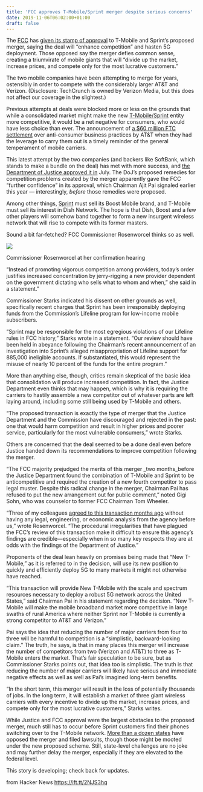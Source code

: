 ```yaml
---
title: 'FCC approves T-Mobile/Sprint merger despite serious concerns'
date: 2019-11-06T06:02:00+01:00
draft: false
---
```


The [FCC](https://crunchbase.com/organization/federal-communications-commission) has [given its stamp of approval](https://www.fcc.gov/document/fcc-approves-t-mobilesprint-transaction-conditions) to T-Mobile and Sprint’s proposed merger, saying the deal will “enhance competition” and hasten 5G deployment. Those opposed say the merger defies common sense, creating a triumvirate of mobile giants that will “divide up the market, increase prices, and compete only for the most lucrative customers.”

The two mobile companies have been attempting to merge for years, ostensibly in order to compete with the considerably larger AT&T and Verizon. (Disclosure: TechCrunch is owned by Verizon Media, but this does not affect our coverage in the slightest.)

Previous attempts at deals were blocked more or less on the grounds that while a consolidated market might make the new [T-Mobile/Sprint](https://crunchbase.com/organization/t-mobile) entity more competitive, it would be a net negative for consumers, who would have less choice than ever. The announcement of [a $60 million FTC settlement](https://techcrunch.com/2019/11/05/att-will-pay-60-million-over-fake-unlimited-data-bait-and-switch-scam/) over anti-consumer business practices by AT&T when they had the leverage to carry them out is a timely reminder of the general temperament of mobile carriers.

This latest attempt by the two companies (and backers like SoftBank, which stands to make a bundle on the deal) has met with more success, and [the Department of Justice approved it in](https://techcrunch.com/2019/07/26/t-mobile-and-sprint-get-doj-approval-for-26-billion-merger-deal/) July. The DoJ’s proposed remedies for competition problems created by the merger apparently gave the FCC “further confidence” in its approval, which Chairman Ajit Pai signaled earlier this year — interestingly, _before_ those remedies were proposed.

Among other things, [Sprint](https://crunchbase.com/organization/sprint-nextel) must sell its Boost Mobile brand, and T-Mobile must sell its interest in Dish Network. The hope is that Dish, Boost and a few other players will somehow band together to form a new insurgent wireless network that will rise to compete with its former masters.

Sound a bit far-fetched? FCC Commissioner Rosenworcel thinks so as well.

![](https://techcrunch.com/wp-content/uploads/2017/08/gettyimages-fcc-818845454.jpg)

Commissioner Rosenworcel at her confirmation hearing

“Instead of promoting vigorous competition among providers, today’s order justifies increased concentration by jerry-rigging a new provider dependent on the government dictating who sells what to whom and when,” she said in a statement.”

Commissioner Starks indicated his dissent on other grounds as well, specifically recent charges that Sprint has been irresponsibly deploying funds from the Commission’s Lifeline program for low-income mobile subscribers.

“Sprint may be responsible for the most egregious violations of our Lifeline rules in FCC history,” Starks wrote in a statement. “Our review should have been held in abeyance following the Chairman’s recent announcement of an investigation into Sprint’s alleged misappropriation of Lifeline support for 885,000 ineligible accounts. If substantiated, this would represent the misuse of nearly 10 percent of the funds for the entire program.”

More than anything else, though, critics remain skeptical of the basic idea that consolidation will produce increased competition. In fact, the Justice Department even thinks that may happen, which is why it is requiring the carriers to hastily assemble a new competitor out of whatever parts are left laying around, including some still being used by T-Mobile and others.

“The proposed transaction is exactly the type of merger that the Justice Department and the Commission have discouraged and rejected in the past: one that would harm competition and result in higher prices and poorer service, particularly for the most vulnerable consumers,” wrote Starks.

Others are concerned that the deal seemed to be a done deal even before Justice handed down its recommendations to improve competition following the merger.

“The FCC majority prejudged the merits of this merger _two months_before the Justice Department found the combination of T-Mobile and Sprint to be anticompetitive and required the creation of a new fourth competitor to pass legal muster. Despite this radical change in the merger, Chairman Pai has refused to put the new arrangement out for public comment,” noted Gigi Sohn, who was counselor to former FCC Chairman Tom Wheeler.

“Three of my colleagues [agreed to this transaction months ago](https://techcrunch.com/2019/05/20/select-fcc-leaders-announce-support-for-t-mobile-sprint-merger/) without having any legal, engineering, or economic analysis from the agency before us,” wrote Rosenworcel. “The procedural irregularities that have plagued the FCC’s review of this transaction make it difficult to ensure this agency’s findings are credible—especially when in so many key respects they are at odds with the findings of the Department of Justice.”

Proponents of the deal lean heavily on promises being made that “New T-Mobile,” as it is referred to in the decision, will use its new position to quickly and efficiently deploy 5G to many markets it might not otherwise have reached.

“This transaction will provide New T-Mobile with the scale and spectrum resources necessary to deploy a robust 5G network across the United States,” said Chairman Pai in his statement regarding the decision. “New T-Mobile will make the mobile broadband market more competitive in large swaths of rural America where neither Sprint nor T-Mobile is currently a strong competitor to AT&T and Verizon.”

Pai says the idea that reducing the number of major carriers from four to three will be harmful to competition is a “simplistic, backward-looking claim.” The truth, he says, is that in many places this merger will increase the number of competitors from two (Verizon and AT&T) to three as T-Mobile enters the market. That’s fair speculation to be sure, but as Commissioner Starks points out, that idea too is simplistic. The truth is that reducing the number of major carriers will likely have serious and immediate negative effects as well as well as Pai’s imagined long-term benefits.

“In the short term, this merger will result in the loss of potentially thousands of jobs. In the long term, it will establish a market of three giant wireless carriers with every incentive to divide up the market, increase prices, and compete only for the most lucrative customers,” Starks writes.

While Justice and FCC approval were the largest obstacles to the proposed merger, much still has to occur before Sprint customers find their phones switching over to the T-Mobile network. [More than a dozen states](https://techcrunch.com/2019/08/13/oregon-joins-lawsuit-opposing-t-mobile-sprint-merger/) have opposed the merger and filed lawsuits, though those might be mooted under the new proposed scheme. Still, state-level challenges are no joke and may further delay the merger, especially if they are elevated to the federal level.

This story is developing; check back for updates.

  
  
from Hacker News https://ift.tt/2NJS3hq